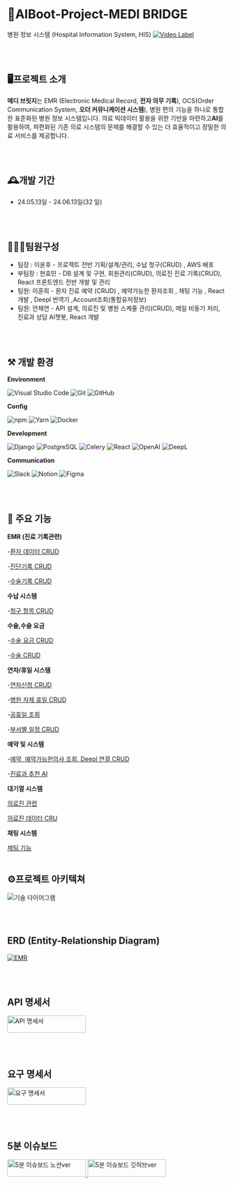 # 🏥AIBoot-Project-MEDI BRIDGE

병원 정보 시스템 (Hospital Information System, HIS) 
[![Video Label](https://github.com/quasar2yh/KHIS/assets/58003233/51c0dc9b-077e-49b2-b1b6-7b61dfa6911e
)](https://www.youtube.com/watch?v=_F9465J8xnk)

<br><br>

## 🖥프로젝트 소개

**메디 브릿지**는 EMR (Electronic Medical Record, **전자 의무 기록**), OCS(Order Communication System, **오더 커뮤니케이션 시스템**), 병원 편의 기능을 하나로 통합한 표준화된 병원 정보 시스템입니다. 의료 빅데이터 활용을 위한 기반을 마련하고**AI**를 활용하여, 파편화된 기존 의료 시스템의 문제를 해결할 수 있는 더 효율적이고 정밀한 의료 서비스를 제공합니다. 

<br><br>


## 🕰개발 기간

* 24.05.13일 - 24.06.13일(32 일)

<br><br>


## 🧑‍🤝‍🧑팀원구성

 - 팀장  : 이윤후 -  프로젝트 전반 기획/설계/관리, 수납 청구(CRUD) , AWS 배포
 - 부팀장 : 현효민 - DB 설계 및 구현, 회원관리(CRUD), 의료진 진료 기록(CRUD), React 프론트엔드 전반 개발 및 관리 
 - 팀원: 이훈희 - 환자 진료 예약 (CRUD) , 예약가능한 환자조회 , 채팅 기능 , React 개발 , Deepl 번역기 ,Account조회(통합유저정보)
 - 팀원: 안채연 - API 설계, 의료진 및 병원 스케줄 관리(CRUD), 메일 비동기 처리, 진료과 상담 AI챗봇, React 개발

<br><br>


## ⚒ 개발 환경

**Environment**

![Visual Studio Code](https://img.shields.io/badge/Visual%20Studio%20Code-0078d7.svg?style=for-the-badge&logo=visual-studio-code&logoColor=white)
![Git](https://img.shields.io/badge/git-%23F05033.svg?style=for-the-badge&logo=git&logoColor=white)
![GitHub](https://img.shields.io/badge/github-%23121011.svg?style=for-the-badge&logo=github&logoColor=white)

**Config**

![npm](https://img.shields.io/badge/npm-%23CB3837.svg?style=for-the-badge&logo=npm&logoColor=white)
![Yarn](https://img.shields.io/badge/yarn-%232C8EBB.svg?style=for-the-badge&logo=yarn&logoColor=white)
![Docker](https://img.shields.io/badge/docker-%230db7ed.svg?style=for-the-badge&logo=docker&logoColor=white)


**Development**

![Django](https://img.shields.io/badge/django-%23092E20.svg?style=for-the-badge&logo=django&logoColor=white)
![PostgreSQL](https://img.shields.io/badge/postgresql-%23316192.svg?style=for-the-badge&logo=postgresql&logoColor=white)
![Celery](https://img.shields.io/badge/celery-%23009272.svg?style=for-the-badge&logo=celery&logoColor=white)
![React](https://img.shields.io/badge/react-%2320232a.svg?style=for-the-badge&logo=react&logoColor=%2361DAFB)
![OpenAI](https://img.shields.io/badge/OpenAI-%234EA94B.svg?style=for-the-badge&logo=openai&logoColor=white)
![DeepL](https://img.shields.io/badge/DeepL-%23009272.svg?style=for-the-badge&logo=deepl&logoColor=white)



**Communication**

![Slack](https://img.shields.io/badge/slack-%230075B5.svg?style=for-the-badge&logo=slack&logoColor=white)
![Notion](https://img.shields.io/badge/notion-%23000000.svg?style=for-the-badge&logo=notion&logoColor=white)
![Figma](https://img.shields.io/badge/figma-%23F24E1E.svg?style=for-the-badge&logo=figma&logoColor=white)


<br><br>


## 📌 주요 기능


**EMR (진료 기록관련)**

-[환자 데이터 CRUD](https://github.com/quasar2yh/KHIS/blob/dev/registration/views.py)

-[진단기록 CRUD](https://github.com/quasar2yh/KHIS/blob/dev/ocs/views.py#L12)

-[수술기록 CRUD](https://github.com/quasar2yh/KHIS/blob/dev/ocs/views.py#L44)


**수납 시스템**

-[청구 항목 CRUD](https://github.com/quasar2yh/KHIS/blob/dev/acceptance/views.py)


**수술,수술 요금**

-[수술 요금 CRUD](https://github.com/quasar2yh/KHIS/blob/dev/procedure_fee/views.py)

-[수술 CRUD](https://github.com/quasar2yh/KHIS/blob/dev/procedure/views.py#L13)
 

**연차/휴일 시스템**

-[연차신청 CRUD](https://github.com/quasar2yh/KHIS/blob/dev/schedule/views.py)

-[병원 자체 휴일 CRUD](https://github.com/quasar2yh/KHIS/blob/dev/schedule/views.py#L156)

-[공휴일 조회](https://github.com/quasar2yh/KHIS/blob/dev/schedule/views.py#L200) 

-[부서별 일정 CRUD](https://github.com/quasar2yh/KHIS/blob/dev/schedule/views.py#L324)


**예약 및 시스템**

-[예약, 예약가능한의사 조회, Deepl 연결 CRUD](https://github.com/quasar2yh/KHIS/blob/dev/appointment/views.py#L27)

-[진료과 추천 AI](https://github.com/quasar2yh/KHIS/blob/dev/appointment/open_ai.py)


**대기열 시스템**

[의료진 관련](https://github.com/quasar2yh/KHIS/blob/dev/practitioner_registration/views.py)

[의료진 데이터 CRU](https://github.com/quasar2yh/KHIS/blob/dev/practitioner_registration/views.py)

**채팅 시스템**

[채팅 기능](https://github.com/quasar2yh/KHIS/blob/dev/chat/views.py)
<br><br>

## ⚙프로젝트 아키텍쳐

![기술 다이어그램](https://github.com/quasar2yh/KHIS/assets/58003233/e4bc8e5f-7806-4751-931e-54067357862a)

<br><br>

## ERD (Entity-Relationship Diagram)
[![EMR](https://github.com/quasar2yh/KHIS/assets/159987685/ee4c5547-29ef-4249-a4b0-06ff403ad469)](https://www.erdcloud.com/d/WMitesP6FrntKxh4Z)

<br><br>

## API 명세서

<a href="https://holy-rose-f0a.notion.site/API-_-RESTful-API-4cd40b87dc1d4d6aad7c3b81e37a78ca">
    <img src="https://github.com/quasar2yh/KHIS/assets/58003233/2273653e-ca81-47ad-9d63-b7471b9f5724" alt="API 명세서" width="180" height="40">
</a>

<br><br>


## 요구 명세서

<a href="https://docs.google.com/spreadsheets/d/1ygR2d3qv8T-GOCpKKjD7No1jeWYWcizmtUxoSVP73N4/edit?gid=1333301150#gid=1333301150">
    <img src="https://github.com/quasar2yh/KHIS/assets/58003233/a3801ebe-e2e4-42a8-a41c-01894045f794" alt="요구 명세서" width="180" height="40">
</a>

<br><br>
## 5분 이슈보드
<a href="https://docs.google.com/spreadsheets/d/1ygR2d3qv8T-GOCpKKjD7No1jeWYWcizmtUxoSVP73N4/edit?gid=1333301150#gid=1333301150">
    <img src="https://www.notion.so/5-0d9a013a1224470f98a2b441f1821120" alt="5분 이슈보드 노션ver" width="180" height="40">
</a>
<a href="https://docs.google.com/spreadsheets/d/1ygR2d3qv8T-GOCpKKjD7No1jeWYWcizmtUxoSVP73N4/edit?gid=1333301150#gid=1333301150">
    <img src="https://github.com/users/quasar2yh/projects/3" alt="5분 이슈보드 깃허브ver" width="180" height="40">
</a>





